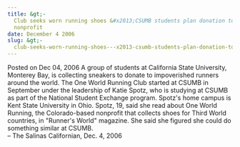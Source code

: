 ```yaml
---
title: &gt;-
  Club seeks worn running shoes &#x2013;CSUMB students plan donation to
  nonprofit
date: December 4 2006
slug: &gt;-
  club-seeks-worn-running-shoes---x2013-csumb-students-plan-donation-to-nonprofit
---
```





<span class="date">Posted on Dec 04, 2006    </span>
A group of students at California State University, Monterey Bay,
is collecting sneakers to donate to impoverished runners around the
world. The One World Running Club started at CSUMB in September
under the leadership of Katie Spotz, who is studying at CSUMB as
part of the National Student Exchange program. Spotz&apos;s home campus
is Kent State University in Ohio. Spotz, 19, said she read about
One World Running, the Colorado-based nonprofit that collects shoes
for Third World countries, in &quot;Runner&apos;s World&quot; magazine. She said
she figured she could do something similar at CSUMB.<br>
&#x2013; The Salinas Californian, Dec. 4, 2006<br/></br>




